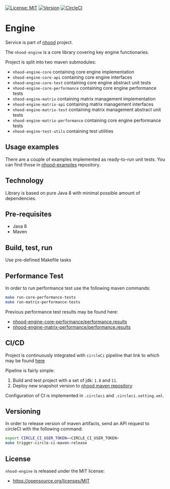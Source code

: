 [![License: MIT](https://img.shields.io/badge/License-MIT-yellow.svg)](https://opensource.org/licenses/MIT)
[![Version](https://img.shields.io/badge/maven-0.0.7-blue.svg?maxAge=2592000)](https://github.com/nhood-org/repository/packages/127632)
[![CircleCI](https://circleci.com/gh/nhood-org/nhood-engine.svg?style=shield)](https://circleci.com/gh/nhood-org/nhood-engine)

# Engine

Service is part of [nhood](https://github.com/nhood-org/nhood-docs) project.

The `nhood-engine` is a core library covering key engine functionaries.

Project is split into two maven submodules:

- `nhood-engine-core` containing core engine implementation
- `nhood-engine-core-api` containing core engine interfaces
- `nhood-engine-core-test` containing core engine abstract unit tests
- `nhood-engine-core-performance` containing core engine performance tests
- `nhood-engine-matrix` containing matrix management implementation
- `nhood-engine-matrix-api` containing matrix management interfaces
- `nhood-engine-matrix-test` containing matrix management abstract unit tests
- `nhood-engine-matrix-performance` containing core engine performance tests
- `nhood-engine-test-utils` containing test utilities

## Usage examples

There are a couple of examples implemented as ready-to-run unit tests. 
You can find those in [nhood-examples](https://github.com/nhood-org/nhood-examples) repository.

## Technology

Library is based on pure Java 8 with minimal possible amount of dependencies.

## Pre-requisites

- Java 8
- Maven

## Build, test, run

Use pre-defined Makefile tasks

## Performance Test

In order to run performance test use the following maven commands:

```bash
make run-core-performance-tests
make run-matrix-performance-tests
```

Previous performance test results may be found here:
- [nhood-engine-core-performance/performance.results](nhood-engine-core-performance/performance.results)
- [nhood-engine-matrix-performance/performance.results](nhood-engine-matrix-performance/performance.results)

## CI/CD

Project is continuously integrated with `circleCi` pipeline that link to which may be found [here](https://circleci.com/gh/nhood-org/workflows/nhood-engine)

Pipeline is fairly simple:

1. Build and test project with a set of jdk: `1.8` and `11`.
2. Deploy new snapshot version to [nhood maven repository](https://github.com/nhood-org/nhood-repository/tree/mvn-repo/com/h8/nh)

Configuration of CI is implemented in `.circleci` and  `.circleci.setting.xml`.

## Versioning

In order to release version of maven artifacts, send an API request to circleCI with the following command:

```bash
export CIRCLE_CI_USER_TOKEN=<CIRCLE_CI_USER_TOKEN>
make trigger-circle-ci-maven-release
```

## License

`nhood-engine` is released under the MIT license:
- https://opensource.org/licenses/MIT
